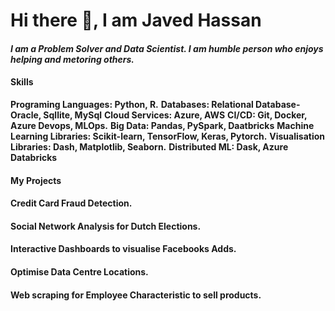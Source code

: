 # Hi there 👋, I am Javed Hassan
#### *I am a Problem Solver and Data Scientist. I am humble person who enjoys helping and metoring others.*

#### Skills
**Programing Languages: Python, R.**
**Databases: Relational Database- Oracle, Sqllite, MySql**
**Cloud Services: Azure, AWS**
**CI/CD: Git, Docker, Azure Devops, MLOps.**
**Big Data: Pandas, PySpark, Daatbricks** 
**Machine Learning Libraries: Scikit-learn, TensorFlow, Keras, Pytorch.**
**Visualisation Libraries: Dash, Matplotlib, Seaborn.**
**Distributed ML: Dask, Azure Databricks**

#### My Projects 

#### Credit Card Fraud Detection. 
#### Social Network Analysis for Dutch Elections.
#### Interactive Dashboards to visualise Facebooks Adds.
#### Optimise Data Centre Locations.
#### Web scraping for Employee Characteristic to sell products.





